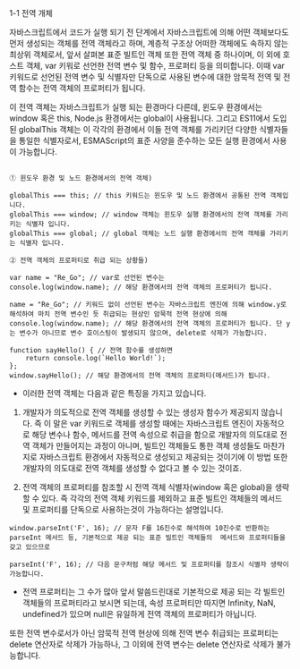1-1 전역 개체

자바스크립트에서 코드가 실행 되기 전 단계에서 자바스크립트에 의해 어떤 객체보다도 먼저 생성되는 객체를 전역 객체라고 하며, 계층적 구조상 어떠한 객체에도 속하지 않는 최상위 객체로서, 앞서 살펴본 표준 빌트인 객체 또한 전역 객체 중 하나이며, 이 외에 호스트 객체, var 키워로 선언한 전역 변수 및 함수, 프로퍼티 등을 의미합니다. 이때 var 키워드로 선언된 전역 변수 및 식별자만 단독으로 사용된 변수에 대한 암묵적 전역 및 전역 함수는 전역 객체의 프로퍼티가 됩니다.

이 전역 객체는 자바스크립트가 실행 되는 환경마다 다른데, 윈도우 환경에서는 window 혹은 this, Node.js 환경에서는 global이 사용됩니다. 그리고 ES11에서 도입된 globalThis 객체는 이 각각의 환경에서 이들 전역 객체를 가리키던 다양한 식별자들을 통일한 식별자로서, ESMAScript의 표준 사양을 준수하는 모든 실행 환경에서 사용이 가능합니다.

```

① 윈도우 환경 및 노드 환경에서의 전역 객체)

globalThis === this; // this 키워드는 윈도우 및 노드 환경에서 공통된 전역 객체입니다.
globalThis === window; // window 객체는 윈도우 실행 환경에서의 전역 객체를 가리키는 식별자 입니다.
globalThis === global; // global 객체는 노드 실행 환경에서의 전역 객체를 가리키는 식별자 입니다.

② 전역 객체의 프로퍼티로 취급 되는 상황들)

var name = "Re_Go"; // var로 선언된 변수는
console.log(window.name); // 해당 환경에서의 전역 객체의 프로퍼티가 됩니다.

name = "Re_Go"; // 키워드 없이 선언된 변수는 자바스크립트 엔진에 의해 window.y로 해석하여 마치 전역 변수인 듯 취급되는 현상인 암묵적 전역 현상에 의해
console.log(window.name); // 해당 환경에서의 전역 객체의 프로퍼티가 됩니다. 단 y는 변수가 아니므로 변수 호이스팅이 발생되지 않으며, delete로 삭제가 가능합니다.

function sayHello() { // 전역 함수를 생성하면
    return console.log(`Hello World!`);
};
window.sayHello(); // 해당 환경에서의 전역 객체의 프로퍼티(메서드)가 됩니다.

```

- 이러한 전역 객체는 다음과 같은 특징을 가지고 있습니다.

1. 개발자가 의도적으로 전역 객체를 생성할 수 있는 생성자 함수가 제공되지 않습니다. 즉 이 말은 var 키워드로 객체를 생성할 때에는 자바스크립트 엔진이 자동적으로 해당 변수나 함수, 메서드를 전역 속성으로 취급을 함으로 개발자의 의도대로 전역 객체가 만들어지는 과정이 아니며, 빌트인 객체들도 통한 객체 생성들도 마찬가지로 자바스크립트 환경에서 자동적으로 생성되고 제공되는 것이기에 이 방법 또한 개발자의 의도대로 전역 객체를 생성할 수 없다고 볼 수 있는 것이죠.

2. 전역 객체의 프로퍼티를 참조할 시 전역 객체 식별자(window 혹은 global)을 생략할 수 있다. 즉 각각의 전역 객체 키워드를 제외하고 표준 빌트인 객체들의 메서드 및 프로퍼티를 단독으로 사용하는것이 가능하다는 설명입니다.

```
window.parseInt('F', 16); // 문자 F를 16진수로 해석하여 10진수로 반환하는 parseInt 메서드 등, 기본적으로 제공 되는 표준 빌트인 객체들의  메서드와 프로퍼티들을 갖고 있으므로

parseInt('F', 16); // 다음 문구처럼 해당 메서드 및 프로퍼티를 참조시 식별자 생략이 가능합니다.

```

- 전역 프로퍼티는 그 수가 많아 앞서 말씀드린대로 기본적으로 제공 되는 각 빌트인 객체들의 프로퍼티라고 보시면 되는데, 속성 프로퍼티만 따지면 Infinity, NaN, undefined가 있으며 null은 유일하게 전역 객체의 프로퍼티가 아닙니다. 

또한 전역 변수로서가 아닌 암묵적 전역 현상에 의해 전역 변수 취급되는 프로퍼티는 delete 연산자로 삭제가 가능하나, 그 이외에 전역 변수는 delete 연산자로 삭제가 불가능합니다.
